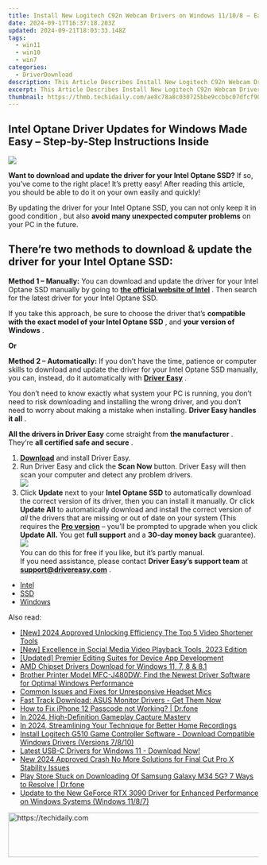 ```yaml
---
title: Install New Logitech C92n Webcam Drivers on Windows 11/10/8 – Easy Step-by-Step Guide
date: 2024-09-17T16:37:18.203Z
updated: 2024-09-21T18:03:33.148Z
tags:
  - win11
  - win10
  - win7
categories:
  - DriverDownload
description: This Article Describes Install New Logitech C92n Webcam Drivers on Windows 11/10/8 – Easy Step-by-Step Guide
excerpt: This Article Describes Install New Logitech C92n Webcam Drivers on Windows 11/10/8 – Easy Step-by-Step Guide
thumbnail: https://thmb.techidaily.com/ae8c78a8c030725bbe9ccbbc07dfcf9053a98f744ac8a56e3cf77b13e5726b02.png
---
```


## Intel Optane Driver Updates for Windows Made Easy – Step-by-Step Instructions Inside

![](https://images.drivereasy.com/wp-content/uploads/2018/12/snap000142.png)

 **Want to download and update the driver for your Intel Optane SSD?** If so, you’ve come to the right place! It’s pretty easy! After reading this article, you should be able to do it on your own easily and quickly!

 By updating the driver for your Intel Optane SSD, you can not only keep it in good condition , but also   **avoid many unexpected computer problems**  on your PC in the future.

## **There’re two methods to download & update the driver for your Intel Optane SSD:**

**Method 1 – Manually:**  You can download and update the driver for your Intel Optane SSD manually by going to **[the official website of Intel](https://www.intel.com/content/www/us/en/homepage.html)**  . Then search for the latest driver for your Intel Optane SSD.

 If you take this approach, be sure to choose the driver that’s **compatible with the exact model of your Intel Optane SSD** , and **your version of Windows** .

**Or**

**Method 2 – Automatically:**   If you don’t have the time, patience or computer skills to download and update the driver for your Intel Optane SSD manually, you can, instead, do it automatically with **[Driver Easy](https://tools.techidaily.com/drivereasy/download/)**  .

 You don’t need to know exactly what system your PC is running, you don’t need to risk downloading and installing the wrong driver, and you don’t need to worry about making a mistake when installing. **Driver Easy handles it all** .

**All the drivers in Driver Easy** come straight from **the manufacturer** . They‘re **all certified safe and secure** .

1. **[Download](https://tools.techidaily.com/drivereasy/download/)**  and install Driver Easy.
2. Run Driver Easy and click the **Scan Now**  button. Driver Easy will then scan your computer and detect any problem drivers.  
![](https://images.drivereasy.com/wp-content/uploads/2018/12/snap000027-2.png)
3. Click **Update**  next to your **Intel Optane SSD** to automatically download the correct version of its driver, then you can install it manually. Or click **Update All**  to automatically download and install the correct version of _all_  the drivers that are missing or out of date on your system (This requires the **[Pro version](https://tools.techidaily.com/drivereasy/download/)**  – you’ll be prompted to upgrade when you click **Update All.** You get **full support**  and a **30-day money back**  guarantee).  
![](https://images.drivereasy.com/wp-content/uploads/2018/12/snap000143.png)  
 You can do this for free if you like, but it’s partly manual.  
 If you need assistance, please contact **Driver Easy’s support team** at [**support@drivereasy.com**](https://tools.techidaily.com/drivereasy/download/) .

* [Intel](https://tools.techidaily.com/drivereasy/download/)
* [SSD](https://tools.techidaily.com/drivereasy/download/)
* [Windows](https://tools.techidaily.com/drivereasy/download/)

<ins class="adsbygoogle"
     style="display:block"
     data-ad-format="autorelaxed"
     data-ad-client="ca-pub-7571918770474297"
     data-ad-slot="1223367746"></ins>

<ins class="adsbygoogle"
     style="display:block"
     data-ad-client="ca-pub-7571918770474297"
     data-ad-slot="8358498916"
     data-ad-format="auto"
     data-full-width-responsive="true"></ins>

<span class="atpl-alsoreadstyle">Also read:</span>
<div><ul>
<li><a href="https://youtube-tips.techidaily.com/024-approved-unlocking-efficiency-the-top-5-video-shortener-tools/"><u>[New] 2024 Approved Unlocking Efficiency The Top 5 Video Shortener Tools</u></a></li>
<li><a href="https://facebook-video-recording.techidaily.com/new-excellence-in-social-media-video-playback-tools-2023-edition/"><u>[New] Excellence in Social Media Video Playback Tools, 2023 Edition</u></a></li>
<li><a href="https://some-guidance.techidaily.com/updated-premier-editing-suites-for-device-app-development/"><u>[Updated] Premier Editing Suites for Device App Development</u></a></li>
<li><a href="https://driver-download.techidaily.com/amd-chipset-drivers-download-for-windows-11-7-8-and-81/"><u>AMD Chipset Drivers Download for Windows 11, 7, 8 & 8.1</u></a></li>
<li><a href="https://driver-download.techidaily.com/brother-printer-model-mfc-j480dw-find-the-newest-driver-software-for-optimal-windows-performance/"><u>Brother Printer Model MFC-J480DW: Find the Newest Driver Software for Optimal Windows Performance</u></a></li>
<li><a href="https://sound-issues.techidaily.com/common-issues-and-fixes-for-unresponsive-headset-mics/"><u>Common Issues and Fixes for Unresponsive Headset Mics</u></a></li>
<li><a href="https://driver-download.techidaily.com/fast-track-download-asus-monitor-drivers-get-them-now/"><u>Fast Track Download: ASUS Monitor Drivers - Get Them Now</u></a></li>
<li><a href="https://iphone-unlock.techidaily.com/how-to-fix-iphone-12-passcode-not-working-drfone-by-drfone-ios/"><u>How to Fix iPhone 12 Passcode not Working? | Dr.fone</u></a></li>
<li><a href="https://screen-activity-recording.techidaily.com/in-2024-high-definition-gameplay-capture-mastery/"><u>In 2024, High-Definition Gameplay Capture Mastery</u></a></li>
<li><a href="https://video-capture.techidaily.com/in-2024-streamlining-your-technique-for-better-home-recordings/"><u>In 2024, Streamlining Your Technique for Better Home Recordings</u></a></li>
<li><a href="https://driver-download.techidaily.com/install-logitech-g510-game-controller-software-download-compatible-windows-drivers-versions-7810/"><u>Install Logitech G510 Game Controller Software - Download Compatible Windows Drivers (Versions 7/8/10)</u></a></li>
<li><a href="https://driver-download.techidaily.com/latest-usb-c-drivers-for-windows-11-download-now/"><u>Latest USB-C Drivers for Windows 11 - Download Now!</u></a></li>
<li><a href="https://smart-video-editing.techidaily.com/new-2024-approved-crash-no-more-solutions-for-final-cut-pro-x-stability-issues/"><u>New 2024 Approved Crash No More Solutions for Final Cut Pro X Stability Issues</u></a></li>
<li><a href="https://fix-guide.techidaily.com/play-store-stuck-on-downloading-of-samsung-galaxy-m34-5g-7-ways-to-resolve-drfone-by-drfone-fix-android-problems-fix-android-problems/"><u>Play Store Stuck on Downloading Of Samsung Galaxy M34 5G? 7 Ways to Resolve | Dr.fone</u></a></li>
<li><a href="https://driver-download.techidaily.com/update-to-the-new-geforce-rtx-3090-driver-for-enhanced-performance-on-windows-systems-windows-1187/"><u>Update to the New GeForce RTX 3090 Driver for Enhanced Performance on Windows Systems (Windows 11/8/7)</u></a></li>
</ul></div>

<!-- affiliate ads begin -->
<a href="https://ursime.pxf.io/c/5597632/2136545/16384" target="_top" id="2136545">
  <img src="//a.impactradius-go.com/display-ad/16384-2136545" border="0" alt="https://techidaily.com" width="728" height="90"/>
</a>
<img height="0" width="0" src="https://ursime.pxf.io/i/5597632/2136545/16384" style="position:absolute;visibility:hidden;" border="0" />
<!-- affiliate ads end -->

